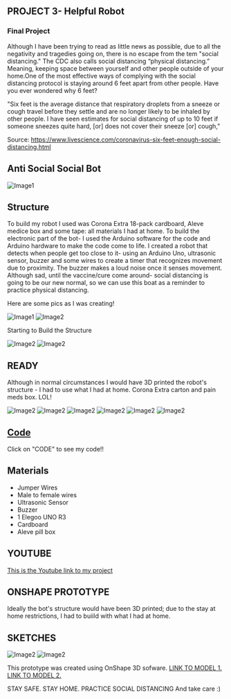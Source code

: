 ## PROJECT 3- Helpful Robot
### Final Project

Although I have been trying to read as little news as possible, due to all the negativity and tragedies going on, there is no escape from the tem "social distancing." The CDC also calls social distancing “physical distancing.” Meaning, keeping space between yourself and other people outside of your home.One of the most effective ways of complying with the social distancing protocol is staying around 6 feet apart from other people. Have you ever wondered why 6 feet? 

"Six feet is the average distance that respiratory droplets from a sneeze or cough travel before they settle and are no longer likely to be inhaled by other people. I have seen estimates for social distancing of up to 10 feet if someone sneezes quite hard, [or] does not cover their sneeze [or] cough,"

Source: https://www.livescience.com/coronavirus-six-feet-enough-social-distancing.html

## Anti Social Social Bot

![Image1](/bot1.JPG)
 

## Structure

To build my robot I used was Corona Extra 18-pack cardboard, Aleve medice box and some tape: all materials I had at home. To build the electronic part of the bot- I used the Arduino software for the code and Arduino hardware to make the code come to life. I created a robot that detects when people get too close to it- using an Arduino Uno, ultrasonic sensor, buzzer and some wires to create a timer that recognizes movement due to proximity. The buzzer makes a loud noise once it senses movement. Although sad, until the vaccine/cure come around- social distancing is going to be our new normal, so we can use this boat as a reminder to practice physical distancing. 

Here are some pics as I was creating! 

![Image1](/bot2.JPG)
![Image2](/bot3.JPG)

Starting to Build the Structure 

![Image2](/bot4.JPG)
![Image2](/bot5.JPG)

## READY 

Although in normal circumstances I would have 3D printed the robot's structure - I had to use what I had at home. Corona Extra carton and pain meds box. LOL! 

![Image2](/bot6.JPG)
![Image2](/bot7.JPG)
![Image2](/bot8.JPG)
![Image2](/bot9.JPG)
![Image2](/bot10.JPG)
![Image2](/bot11.JPG)


## [Code](/final_buzz2.ino)
Click on "CODE" to see my code!! 


## Materials

* Jumper Wires
* Male to female wires
* Ultrasonic Sensor 
* Buzzer
* 1 Elegoo UNO R3
* Cardboard 
* Aleve pill box

## YOUTUBE

[This is the Youtube link to my project](https://youtu.be/8GHer7EE9Ng "Timer Youtube Video")

## ONSHAPE PROTOTYPE

Ideally the bot's structure would have been 3D printed; due to the stay at home restrictions, I had to buiild with what I had at home. 

## SKETCHES

![Image2](/sketch1.JPG)
![Image2](/sketch2.JPG)

This prototype was created using OnShape 3D sofware. 
[LINK TO MODEL 1.](https://cad.onshape.com/documents/d780f9b8ae0755e8dbeccf70/w/7e81615f628c4dcbf6d9d4b7/e/ceafea7e4762c8bab4347b22 "OnShape Design")
[LINK TO MODEL 2.](https://cad.onshape.com/documents/a644334745ff52fc3cf67c19/w/13a91709be8899794e148783/e/294e2cfecec14f6d399c936b "OnShape Design")


STAY SAFE. STAY HOME. PRACTICE SOCIAL DISTANCING And take care :) 
